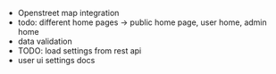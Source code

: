 - Openstreet map integration
- todo: different home pages -> public home page, user home, admin home
- data validation
- TODO: load settings from rest api
- user ui settings   docs